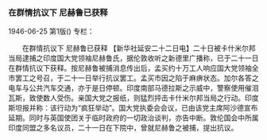 ### 在群情抗议下  尼赫鲁已获释

1946-06-25
第1版()
专栏：

　　在群情抗议下
    尼赫鲁已获释
    【新华社延安二十二日电】二十日被卡什米尔邦当局逮捕之印度国大党领袖尼赫鲁氏，据伦敦收听之新德里广播称，已于二十一日在群情抗议下获释。按尼赫鲁被捕消息传出后，孟买约十万工人响应国大党领袖全市罢工之号召，于二十一日举行抗议罢工。孟买市因之陷于麻痹状态。加尔各答之电车与公共汽车交通，亦于是日停顿。印度南部马德拉斯之示威中，警察使用催泪瓦斯，致使数人受伤。亲国大党之报纸，则猛烈抨击卡什米尔邦当局之行动。印度斯坦报并称：该行动为“疯狂举动”。国大党执委会会议，已由该党主席阿沙德宣布延期。同时与英国使团关于临时政府的一切政治谈判，亦告中断。敦伦国会中所属印度同盟之多名议员，二十一日在下院中，曾就尼赫鲁之被捕，提出抗议。
